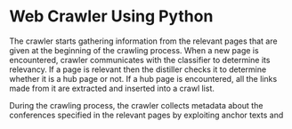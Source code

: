# Web Crawler Using Python
The crawler starts gathering information from the relevant pages that are given at the beginning of the crawling process. When a new page is encountered, crawler communicates with the classifier to determine its relevancy. If a page is relevant then the distiller checks it to determine whether it is a hub page or not. If a hub page is encountered, all the links made from it are extracted and inserted into a crawl list.

During the crawling process, the crawler collects metadata about the conferences specified in the relevant pages by exploiting anchor texts and <title> tag of the conference announcement pages. The metadata obtained for each conference is stored in a relational database management system. 

I mainly research the web site last.fm, where people can share their music to each other freely and also can make friends by the same interest about music. We set one username=’Bookman1974’. We want to find all web pages of his friends, so we set the other class MyFriends. We also want to know all information of music which he listened to during the period of time, so we set a class MyTracks.
